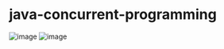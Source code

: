 # java-concurrent-programming
![image](https://user-images.githubusercontent.com/22951466/205598465-26046577-30ea-4379-8536-eb4617603f4b.png)
![image](https://user-images.githubusercontent.com/22951466/205598489-b6f0a2c8-b791-4c4c-b488-e9dc6800684c.png)
